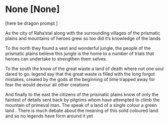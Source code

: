 # None [None]
[here be dragon prompt ] 

As the city of Raha’stal along with the surrounding villages of the prismatic plains and mountains of heroes grew so too did it’s knowledge of the lands 

To the north they found a vest and wonderful jungle, the people of the prismatic plains believe this jungle is the home to a number of trials that heroes can undertake to strengthen them selves. 

To the south the know of the great waste a land of death where not one soul dared to go. legend say that the great waste is filled with the long forgot mistakes, created by the gods at the beginning of time trapped away for fear the would devour all other creations 

And finally to the east the citizens of the prismatic plains know of only the faintest of details sent back by  pilgrims whom have attempted to climb the mountain of primeval man. The speak of a land of a single colour a green land . There is much debate about the meaning of this solid coloured land and so no legends have form around it yet
